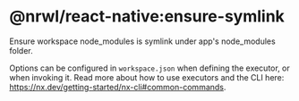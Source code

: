 # @nrwl/react-native:ensure-symlink

Ensure workspace node_modules is symlink under app's node_modules folder.

Options can be configured in `workspace.json` when defining the executor, or when invoking it.
Read more about how to use executors and the CLI here: https://nx.dev/getting-started/nx-cli#common-commands.
